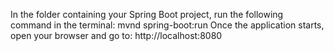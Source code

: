 In the folder containing your Spring Boot project, run the following command in the terminal:
mvnd spring-boot:run
Once the application starts, open your browser and go to:
http://localhost:8080

